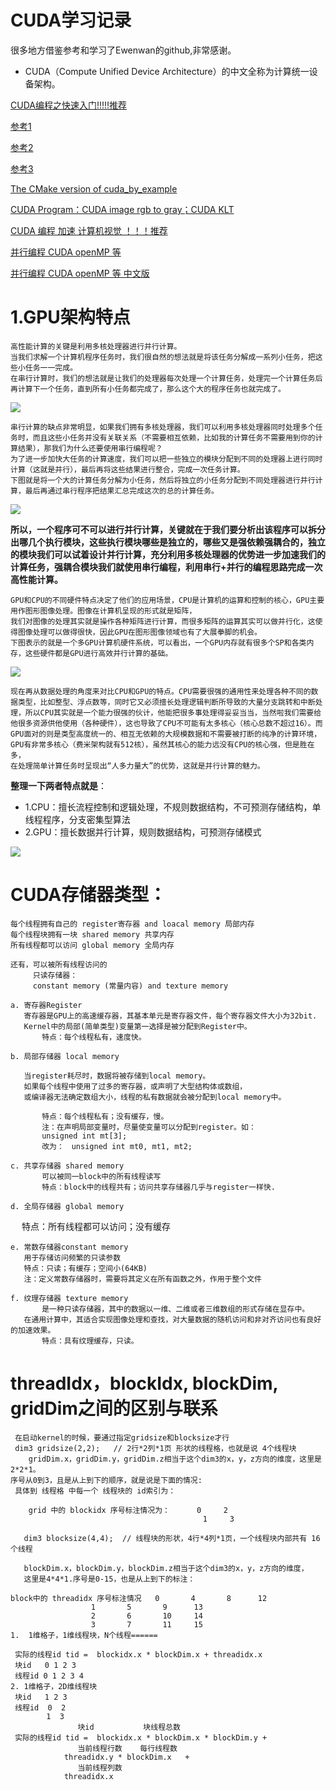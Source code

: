 # CUDA学习记录  
很多地方借鉴参考和学习了Ewenwan的github,非常感谢。

* CUDA（Compute Unified Device Architecture）的中文全称为计算统一设备架构。

[CUDA编程之快速入门!!!!!推荐](https://www.cnblogs.com/skyfsm/p/9673960.html)

[参考1](https://www.cnblogs.com/cuancuancuanhao/category/1236273.html)

[参考2](https://blog.csdn.net/fishseeker/article/details/75093166)

[参考3](https://bbs.csdn.net/topics/390798229)

[The CMake version of cuda_by_example ](https://github.com/Ewenwan/cuda_by_example)

[CUDA Program：CUDA image rgb to gray；CUDA KLT](https://github.com/canteen-man/CUDA-Program)

[CUDA 编程 加速 计算机视觉 ！！！推荐](https://github.com/PacktPublishing/Hands-On-GPU-Accelerated-Computer-Vision-with-OpenCV-and-CUDA)

[并行编程 CUDA openMP 等](http://heather.cs.ucdavis.edu/~matloff/158/PLN/ParProcBook.pdf)

[并行编程 CUDA openMP 等 中文版](https://github.com/thirdwing/ParaBook)

# 1.GPU架构特点
    高性能计算的关键是利用多核处理器进行并行计算。
    当我们求解一个计算机程序任务时，我们很自然的想法就是将该任务分解成一系列小任务，把这些小任务一一完成。
    在串行计算时，我们的想法就是让我们的处理器每次处理一个计算任务，处理完一个计算任务后再计算下一个任务，直到所有小任务都完成了，那么这个大的程序任务也就完成了。
![](https://img2018.cnblogs.com/blog/1093303/201809/1093303-20180919122904566-1040268509.png)
    
    串行计算的缺点非常明显，如果我们拥有多核处理器，我们可以利用多核处理器同时处理多个任务时，而且这些小任务并没有关联关系（不需要相互依赖，比如我的计算任务不需要用到你的计算结果），那我们为什么还要使用串行编程呢？
    为了进一步加快大任务的计算速度，我们可以把一些独立的模块分配到不同的处理器上进行同时计算（这就是并行），最后再将这些结果进行整合，完成一次任务计算。
    下图就是将一个大的计算任务分解为小任务，然后将独立的小任务分配到不同处理器进行并行计算，最后再通过串行程序把结果汇总完成这次的总的计算任务。

![](https://img2018.cnblogs.com/blog/1093303/201809/1093303-20180919122917935-1661200386.png)

**所以，一个程序可不可以进行并行计算，关键就在于我们要分析出该程序可以拆分出哪几个执行模块，这些执行模块哪些是独立的，哪些又是强依赖强耦合的，独立的模块我们可以试着设计并行计算，充分利用多核处理器的优势进一步加速我们的计算任务，强耦合模块我们就使用串行编程，利用串行+并行的编程思路完成一次高性能计算。**

    GPU和CPU的不同硬件特点决定了他们的应用场景，CPU是计算机的运算和控制的核心，GPU主要用作图形图像处理。图像在计算机呈现的形式就是矩阵，
    我们对图像的处理其实就是操作各种矩阵进行计算，而很多矩阵的运算其实可以做并行化，这使得图像处理可以做得很快，因此GPU在图形图像领域也有了大展拳脚的机会。
    下图表示的就是一个多GPU计算机硬件系统，可以看出，一个GPU内存就有很多个SP和各类内存，这些硬件都是GPU进行高效并行计算的基础。

![](https://img2018.cnblogs.com/blog/1093303/201809/1093303-20180919122932879-1946399786.png)

    现在再从数据处理的角度来对比CPU和GPU的特点。CPU需要很强的通用性来处理各种不同的数据类型，比如整型、浮点数等，同时它又必须擅长处理逻辑判断所导致的大量分支跳转和中断处理，所以CPU其实就是一个能力很强的伙计，他能把很多事处理得妥妥当当，当然啦我们需要给他很多资源供他使用（各种硬件），这也导致了CPU不可能有太多核心（核心总数不超过16）。而GPU面对的则是类型高度统一的、相互无依赖的大规模数据和不需要被打断的纯净的计算环境，GPU有非常多核心（费米架构就有512核），虽然其核心的能力远没有CPU的核心强，但是胜在多，
    在处理简单计算任务时呈现出“人多力量大”的优势，这就是并行计算的魅力。

**整理一下两者特点就是**：
* 1.CPU：擅长流程控制和逻辑处理，不规则数据结构，不可预测存储结构，单线程程序，分支密集型算法
* 2.GPU：擅长数据并行计算，规则数据结构，可预测存储模式

![](https://img2018.cnblogs.com/blog/1093303/201809/1093303-20180919122947035-1099878851.png)

# CUDA存储器类型：

	每个线程拥有自己的 register寄存器 and loacal memory 局部内存
	每个线程块拥有一块 shared memory 共享内存
	所有线程都可以访问 global memory 全局内存
	
	还有，可以被所有线程访问的
	     只读存储器：
	     constant memory (常量内容) and texture memory
        
	a. 寄存器Register
	   寄存器是GPU上的高速缓存器，其基本单元是寄存器文件，每个寄存器文件大小为32bit.
	   Kernel中的局部(简单类型)变量第一选择是被分配到Register中。
           特点：每个线程私有，速度快。
	
	b. 局部存储器 local memory
	
	   当register耗尽时，数据将被存储到local memory。
	   如果每个线程中使用了过多的寄存器，或声明了大型结构体或数组，
	   或编译器无法确定数组大小，线程的私有数据就会被分配到local memory中。
	   
           特点：每个线程私有；没有缓存，慢。
           注：在声明局部变量时，尽量使变量可以分配到register。如：
           unsigned int mt[3];
           改为：　unsigned int mt0, mt1, mt2;
	
	c. 共享存储器 shared memory
           可以被同一block中的所有线程读写
           特点：block中的线程共有；访问共享存储器几乎与register一样快.
	
	d. 全局存储器 global memory
　         特点：所有线程都可以访问；没有缓存
	
	e. 常数存储器constant memory
	   用于存储访问频繁的只读参数
	   特点：只读；有缓存；空间小(64KB)
	   注：定义常数存储器时，需要将其定义在所有函数之外，作用于整个文件
	
	f. 纹理存储器 texture memory
           是一种只读存储器，其中的数据以一维、二维或者三维数组的形式存储在显存中。
	   在通用计算中，其适合实现图像处理和查找，对大量数据的随机访问和非对齐访问也有良好的加速效果。
           特点：具有纹理缓存，只读。

# threadIdx，blockIdx, blockDim, gridDim之间的区别与联系

     在启动kernel的时候，要通过指定gridsize和blocksize才行
     dim3 gridsize(2,2);   // 2行*2列*1页 形状的线程格，也就是说 4个线程块
        gridDim.x，gridDim.y，gridDim.z相当于这个dim3的x，y，z方向的维度，这里是2*2*1。
	序号从0到3，且是从上到下的顺序，就是说是下面的情况:
	 具体到 线程格 中每一个 线程块的 id索引为：
	 
        grid 中的 blockidx 序号标注情况为：      0     2 
                                               1     3
					       
       dim3 blocksize(4,4);  // 线程块的形状，4行*4列*1页，一个线程块内部共有 16个线程
     
       blockDim.x，blockDim.y，blockDim.z相当于这个dim3的x，y，z方向的维度，
       这里是4*4*1.序号是0-15，也是从上到下的标注：

	block中的 threadidx 序号标注情况   0       4       8      12 
					  1       5       9      13
					  2       6       10     14
					  3       7       11     15
	1.  1维格子，1维线程块，N个线程======

	 实际的线程id tid =  blockidx.x * blockDim.x + threadidx.x
	 块id   0 1 2 3 
	 线程id 0 1 2 3 4
	2. 1维格子，2D维线程块
	 块id   1 2 3 
	 线程id  0  2
	        1  3
			       块id           块线程总数
	 实际的线程id tid =  blockidx.x * blockDim.x * blockDim.y + 
			       当前线程行数    每行线程数
			    threadidx.y * blockDim.x   + 
			       当前线程列数
			    threadidx.x


